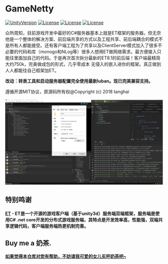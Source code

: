 # GameNetty

[![UnityVersion](https://img.shields.io/badge/Unity%20Ver-2019.4.12++-blue.svg?style=flat-square)](https://github.com/ALEXTANGXIAO/GameNetty)
[![License](https://img.shields.io/github/license/ALEXTANGXIAO/GameNetty)](https://github.com/ALEXTANGXIAO/GameNetty)
[![License](https://img.shields.io/github/last-commit/ALEXTANGXIAO/GameNetty)](https://github.com/ALEXTANGXIAO/GameNetty)
[![License](https://img.shields.io/github/issues/ALEXTANGXIAO/GameNetty)](https://github.com/ALEXTANGXIAO/GameNetty)


众所周知，目前游戏开发中最好的C#服务器基本上就是ET框架的服务器。但无奈他是一个整体的解决方案、前后端共享的方式以及工程共享、前后端耦合的模式不是所有人都能接受。还有客户端工程为了共享以及ClientServer模式加入了很多不必要的代码和库（monogo和NLog等）很多人想用ET做网络需求。最方便接入只能往里面加自己的代码。于是再次首次拆分最新的ET8.1的前后端！客户端最精简大约750k，完美做成包的形式，几乎零成本 无侵入的嵌入进你的框架。真正做到人人都能往自己框架加ET。

<strong>改动：转表工具和启动服务器配置完全使用最新luban。现已完美兼容支持。</strong>


遵循开源MIT协议，原源码所有权@Copyright (c) 2018 tanghai

![image](Books/src/info.png)


## <strong>特别鸣谢
#### <a href="https://github.com/egametang/ET"><strong>ET</strong></a> - ET是一个开源的游戏客户端（基于unity3d）服务端双端框架，服务端是使用C# .net core开发的分布式游戏服务端，其特点是开发效率高，性能强，双端共享逻辑代码，客户端服务端热更机制完善。


## <strong>Buy me a 奶茶.

[如果觉得本仓库对您有帮助，不妨请我可爱的女儿买杯奶茶吧~](Books/Donate.md)